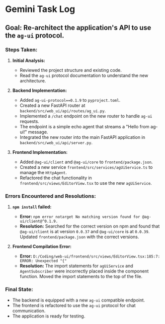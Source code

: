 # Gemini Task Log

## Goal: Re-architect the application's API to use the `ag-ui` protocol.

### Steps Taken:

1.  **Initial Analysis:**
    *   Reviewed the project structure and existing code.
    *   Read the `ag-ui` protocol documentation to understand the new architecture.

2.  **Backend Implementation:**
    *   Added `ag-ui-protocol==0.1.9` to `pyproject.toml`.
    *   Created a new FastAPI router at `backend/src/web_ui/api/routes/ag_ui.py`.
    *   Implemented a `/chat` endpoint on the new router to handle `ag-ui` requests.
    *   The endpoint is a simple echo agent that streams a "Hello from ag-ui!" message.
    *   Integrated the new router into the main FastAPI application in `backend/src/web_ui/api/server.py`.

3.  **Frontend Implementation:**
    *   Added `@ag-ui/client` and `@ag-ui/core` to `frontend/package.json`.
    *   Created a new service `frontend/src/services/agUiService.ts` to manage the `HttpAgent`.
    *   Refactored the chat functionality in `frontend/src/views/EditorView.tsx` to use the new `agUiService`.

### Errors Encountered and Resolutions:

1.  **`npm install` failed:**
    *   **Error:** `npm error notarget No matching version found for @ag-ui/client@^0.1.9.`
    *   **Resolution:** Searched for the correct version on npm and found that `@ag-ui/client` is at version `0.0.37` and `@ag-ui/core` is at `0.0.39`. Updated `frontend/package.json` with the correct versions.

2.  **Frontend Compilation Error:**
    *   **Error:** `D:/Coding/web-ui/frontend/src/views/EditorView.tsx:185:7: ERROR: Unexpected "{" `
    *   **Resolution:** The import statements for `agUiService` and `AgentSubscriber` were incorrectly placed inside the component function. Moved the import statements to the top of the file.

### Final State:

*   The backend is equipped with a new `ag-ui` compatible endpoint.
*   The frontend is refactored to use the `ag-ui` protocol for chat communication.
*   The application is ready for testing.
